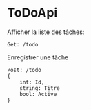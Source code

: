 ﻿# ToDoApi

Afficher la liste des tâches:
```
Get: /todo
```

Enregistrer une tâche
```
Post: /todo
{
    int: Id,
    string: Titre
    bool: Active
}
```
